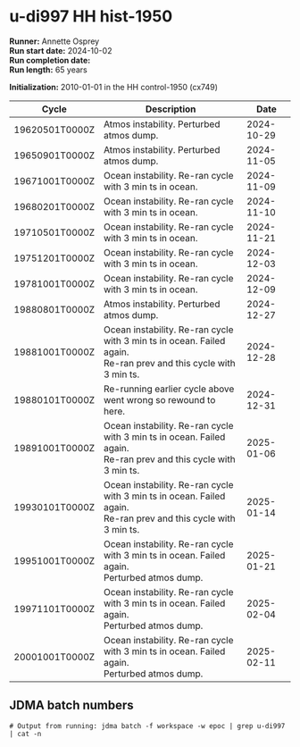 # u-di997 HH hist-1950

**Runner:** Annette Osprey  
**Run start date:** 2024-10-02   
**Run completion date:**   
**Run length:** 65 years   

**Initialization:** 2010-01-01 in the HH control-1950 (cx749)  

| Cycle | Description | Date |
| --- | --- | --- |
| 19620501T0000Z | Atmos instability. Perturbed atmos dump. | 2024-10-29 | 
| 19650901T0000Z | Atmos instability. Perturbed atmos dump. | 2024-11-05 |
| 19671001T0000Z | Ocean instability. Re-ran cycle with 3 min ts in ocean. | 2024-11-09 |
| 19680201T0000Z | Ocean instability. Re-ran cycle with 3 min ts in ocean. | 2024-11-10 |
| 19710501T0000Z | Ocean instability. Re-ran cycle with 3 min ts in ocean. | 2024-11-21 |
| 19751201T0000Z | Ocean instability. Re-ran cycle with 3 min ts in ocean. | 2024-12-03 |
| 19781001T0000Z | Ocean instability. Re-ran cycle with 3 min ts in ocean. | 2024-12-09 |
| 19880801T0000Z | Atmos instability. Perturbed atmos dump. | 2024-12-27 | 
| 19881001T0000Z | Ocean instability. Re-ran cycle with 3 min ts in ocean. Failed again. <br>Re-ran prev and this cycle with 3 min ts.| 2024-12-28 |
| 19880101T0000Z | Re-running earlier cycle above went wrong so rewound to here. | 2024-12-31 | 
| 19891001T0000Z | Ocean instability. Re-ran cycle with 3 min ts in ocean. Failed again. <br>Re-ran prev and this cycle with 3 min ts.| 2025-01-06 |
| 19930101T0000Z | Ocean instability. Re-ran cycle with 3 min ts in ocean. Failed again. <br>Re-ran prev and this cycle with 3 min ts.| 2025-01-14 |
| 19951001T0000Z | Ocean instability. Re-ran cycle with 3 min ts in ocean. Failed again. <br>Perturbed atmos dump.| 2025-01-21 |
| 19971101T0000Z | Ocean instability. Re-ran cycle with 3 min ts in ocean. Failed again. <br>Perturbed atmos dump.| 2025-02-04 |
| 20001001T0000Z | Ocean instability. Re-ran cycle with 3 min ts in ocean. Failed again. <br>Perturbed atmos dump.| 2025-02-11 |

## JDMA batch numbers
```
# Output from running: jdma batch -f workspace -w epoc | grep u-di997 | cat -n

```
